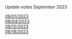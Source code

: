 Update notes September 2023

[09/01/2023](./09-01-2023/09-01-2023.md)
<br>
[09/04/2023](./09-04-2023/09-04-2023.md)
<br>
[09/12/2023](./09-12-2023/09-12-2023.md)
<br>
[09/18/2023](./09-18-2023/09-18-2023.md)
<br>
